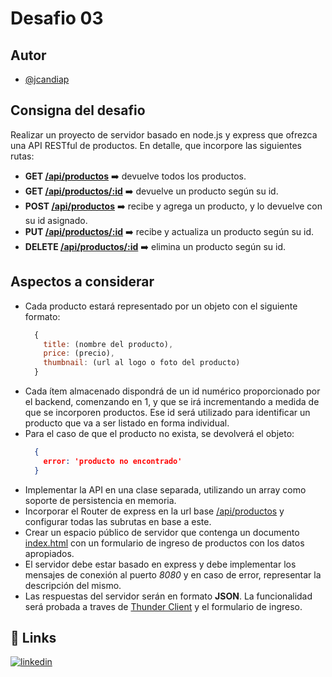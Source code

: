 # Desafio 03
## Autor
- [@jcandiap](https://github.com/jcandiap)
## Consigna del desafio
Realizar un proyecto de servidor basado en node.js y express que ofrezca una API RESTful de productos. En detalle, que incorpore las siguientes rutas:
- **GET [/api/productos](#)** ➡️ devuelve todos los productos.
- **GET [/api/productos/:id](#)** ➡️ devuelve un producto según su id.
- **POST [/api/productos](#)** ➡️ recibe y agrega un producto, y lo devuelve con su id asignado.
- **PUT [/api/productos/:id](#)** ➡️ recibe y actualiza un producto según su id.
- **DELETE [/api/productos/:id](#)** ➡️ elimina un producto según su id.
## Aspectos a considerar
- Cada producto estará representado por un objeto con el siguiente formato:
  ```javascript
    {
      title: (nombre del producto),
      price: (precio),
      thumbnail: (url al logo o foto del producto)
    }
  ```
- Cada ítem almacenado dispondrá de un id numérico proporcionado por el backend, comenzando en 1, y que se irá incrementando a medida de que se incorporen productos. Ese id será utilizado para identificar un producto que va a ser listado en forma individual.
- Para el caso de que el producto no exista, se devolverá el objeto:
  ```json
    { 
      error: 'producto no encontrado'
    } 
  ```
- Implementar la API en una clase separada, utilizando un array como soporte de persistencia en memoria.
- Incorporar el Router de express en la url base [/api/productos](#) y configurar todas las subrutas en base a este.
- Crear un espacio público de servidor que contenga un documento [index.html](https://github.com/jcandiap/desafios-backend-coderhouse/blob/main/desafio-04/public/index.html) con un formulario de ingreso de productos con los datos apropiados.
- El servidor debe estar basado en express y debe implementar los mensajes de conexión al puerto *8080* y en caso de error, representar la descripción del mismo.
- Las respuestas del servidor serán en formato **JSON**. La funcionalidad será probada a traves de [Thunder Client](https://github.com/jcandiap/desafios-backend-coderhouse/blob/main/desafio-04/thunder_client/thunder-collection_04%20Desafio%20CoderHouse.json) y el formulario de ingreso.
## 🔗 Links
[![linkedin](https://img.shields.io/badge/linkedin-0A66C2?style=for-the-badge&logo=linkedin&logoColor=white)](https://www.linkedin.com/in/jcandiap/)